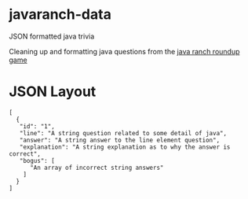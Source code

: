 # javaranch-data
JSON formatted java trivia

Cleaning up and formatting java questions from the [java ranch roundup game](http://www.javaranch.com/roundup.jsp)

# JSON Layout

    [
      {
       "id": "1",
       "line": "A string question related to some detail of java",
       "answer": "A string answer to the line element question",
       "explanation": "A string explanation as to why the answer is correct",
       "bogus": [
          "An array of incorrect string answers"
        ]
      }
    ]
